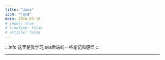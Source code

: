 ```yaml
---
title: "Java"
icon: "java"
date: 2024-09-16
# index: true
# timeline: false
# article: false
---
```


:::info
这里是我学习java后端的一些笔记和感悟
:::

---

<Catalog />
